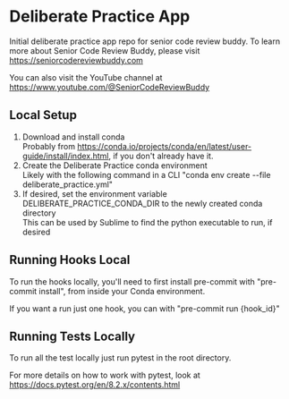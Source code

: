 # Deliberate Practice App
Initial deliberate practice app repo for senior code review buddy.
To learn more about Senior Code Review Buddy, please visit https://seniorcodereviewbuddy.com

You can also visit the YouTube channel at https://www.youtube.com/@SeniorCodeReviewBuddy


## Local Setup

1) Download and install conda<br>
Probably from https://conda.io/projects/conda/en/latest/user-guide/install/index.html, if you don't already have it.
1) Create the Deliberate Practice conda environment<br>
Likely with the following command in a CLI "conda env create --file deliberate_practice.yml"
1) If desired, set the environment variable DELIBERATE_PRACTICE_CONDA_DIR to the newly created conda directory<br>
This can be used by Sublime to find the python executable to run, if desired

## Running Hooks Local

To run the hooks locally, you'll need to first install pre-commit with "pre-commit install", from inside
your Conda environment.

If you want a run just one hook, you can with "pre-commit run {hook_id}"

## Running Tests Locally

To run all the test locally just run pytest in the root directory.

For more details on how to work with pytest, look at https://docs.pytest.org/en/8.2.x/contents.html
